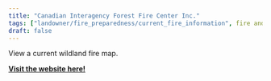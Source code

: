 ```yaml
---
title: "Canadian Interagency Forest Fire Center Inc."
tags: ["landowner/fire_preparedness/current_fire_information", fire and forestry groups, fire information]
draft: false
---
```


View a current wildland fire map. 

[**Visit the website here!**](https://ciffc.net/)


